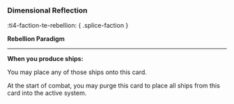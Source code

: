 ### **Dimensional Reflection**
:ti4-faction-te-rebellion:
{ .splice-faction }

**Rebellion Paradigm**

---

**When you produce ships:**

You may place any of those ships onto this card.

At the start of combat, you may purge this card to place all ships from this card into the active system.

